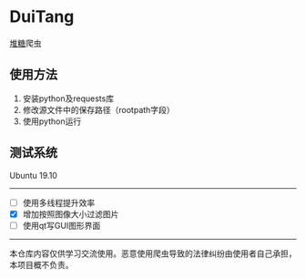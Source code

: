 # DuiTang

[堆糖](https://www.duitang.com/)爬虫

## 使用方法

1. 安装python及requests库
2. 修改源文件中的保存路径（rootpath字段）
3. 使用python运行

## 测试系统

Ubuntu 19.10

---

 - [ ] 使用多线程提升效率
 - [x] 增加按照图像大小过滤图片
 - [ ] 使用qt写GUI图形界面

---

本仓库内容仅供学习交流使用。恶意使用爬虫导致的法律纠纷由使用者自己承担，本项目概不负责。
